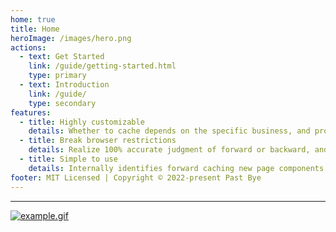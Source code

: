 ```yaml
---
home: true
title: Home
heroImage: /images/hero.png
actions:
  - text: Get Started
    link: /guide/getting-started.html
    type: primary
  - text: Introduction
    link: /guide/
    type: secondary
features:
  - title: Highly customizable
    details: Whether to cache depends on the specific business, and provide a custom destruction method.
  - title: Break browser restrictions
    details: Realize 100% accurate judgment of forward or backward, and provide developers with the ability to identify whether the jump is forward/backward.
  - title: Simple to use
    details: Internally identifies forward caching new page components and backward destroying page components.
footer: MIT Licensed | Copyright © 2022-present Past Bye
---
```


---
<a  style="display: block;" href="https://byepasthub.github.io/vue-keep/example/#/user">
  <img style="display: block; margin: 0 auto" :src="$withBase('/images/example.gif')" alt="example.gif" />
</a>